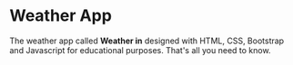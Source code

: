 # Weather App

The weather app called **Weather in** designed with HTML, CSS, Bootstrap and Javascript for educational purposes. That's all you need to know.
